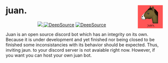 # juan.<img align="right" width="80" height="75" src="src/main/java/bot/assets/img/juan-logo2.jpg">
<p align="center">
  <a href="http://juan.bhaktan.me">
    <img src="https://img.shields.io/badge/website-up-blue?style=flat-square">
  </a>
  <a href="https://deepsource.io/gh/whymeeverytime/juan./?ref=repository-badge" target="_blank"><img alt="DeepSource" title="DeepSource" src="https://deepsource.io/gh/whymeeverytime/juan..svg/?label=active+issues&show_trend=true"/></a>
  <a href="https://deepsource.io/gh/whymeeverytime/juan./?ref=repository-badge" target="_blank"><img alt="DeepSource" title="DeepSource" src="https://deepsource.io/gh/whymeeverytime/juan..svg/?label=resolved+issues&show_trend=true"/></a>
</p>
Juan is an open source discord bot which has an integrity on its own. Because it is under development and yet finished nor being
closed to be finished some inconsistancies with its behavior should be expected. Thus, inviting jaun. to your discord server is
not avaiable right now. However, if you want you can host your own juan bot.

